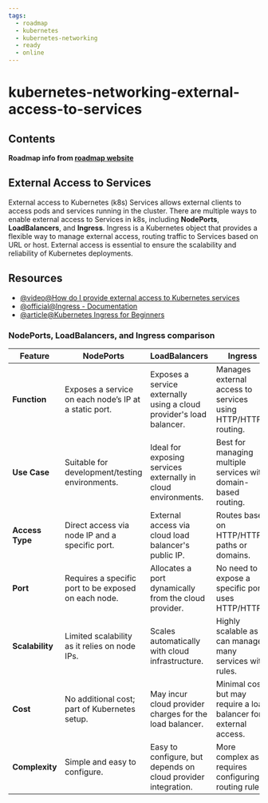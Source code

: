 ```yaml
---
tags:
  - roadmap
  - kubernetes
  - kubernetes-networking
  - ready
  - online
---
```


# kubernetes-networking-external-access-to-services

## Contents

__Roadmap info from [roadmap website](https://roadmap.sh/kubernetes/services-and-networking/external-access-to-services)__

## External Access to Services

External access to Kubernetes (k8s) Services allows external clients to access pods and services running in the cluster. There are multiple ways to enable external access to Services in k8s, including __NodePorts__, __LoadBalancers__, and __Ingress__. Ingress is a Kubernetes object that provides a flexible way to manage external access, routing traffic to Services based on URL or host. External access is essential to ensure the scalability and reliability of Kubernetes deployments.

## Resources

* [@video@How do I provide external access to Kubernetes services](https://www.youtube.com/watch?v=iBYTFpoXx24)
* [@official@Ingress - Documentation](https://kubernetes.io/docs/concepts/services-networking/ingress/)
* [@article@Kubernetes Ingress for Beginners](https://thenewstack.io/kubernetes-ingress-for-beginners/)

### __NodePorts__, __LoadBalancers__, and Ingress comparison

| Feature         | NodePorts                               | LoadBalancers                          | Ingress                                   |
|-----------------|-----------------------------------------|----------------------------------------|-------------------------------------------|
| __Function__    | Exposes a service on each node’s IP at a static port. | Exposes a service externally using a cloud provider's load balancer. | Manages external access to services using HTTP/HTTPS routing. |
| __Use Case__    | Suitable for development/testing environments. | Ideal for exposing services externally in cloud environments. | Best for managing multiple services with domain-based routing. |
| __Access Type__ | Direct access via node IP and a specific port. | External access via cloud load balancer's public IP. | Routes based on HTTP/HTTPS paths or domains. |
| __Port__        | Requires a specific port to be exposed on each node. | Allocates a port dynamically from the cloud provider. | No need to expose a specific port; uses HTTP/HTTPS. |
| __Scalability__ | Limited scalability as it relies on node IPs. | Scales automatically with cloud infrastructure. | Highly scalable as it can manage many services with rules. |
| __Cost__        | No additional cost; part of Kubernetes setup. | May incur cloud provider charges for the load balancer. | Minimal cost, but may require a load balancer for external access. |
| __Complexity__  | Simple and easy to configure.            | Easy to configure, but depends on cloud provider integration. | More complex as it requires configuring routing rules. |
